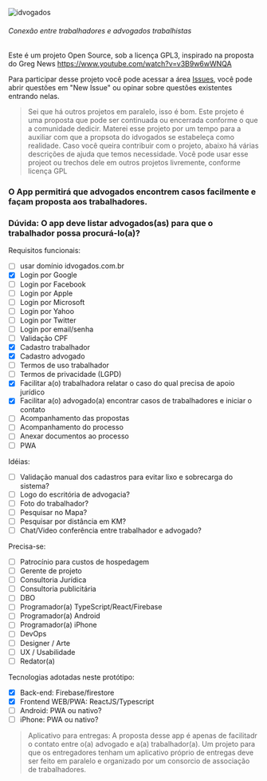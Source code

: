 ![idvogados](https://idvogados.firebaseapp.com/logo.2144737e.png)
###### Conexão entre trabalhadores e advogados trabalhistas

Este é um projeto Open Source, sob a licença GPL3, inspirado na proposta do Greg News https://www.youtube.com/watch?v=v3B9w6wWNQA

Para participar desse projeto você pode acessar a área [Issues](https://github.com/thr0w/idvogados/issues), você pode abrir questões em "New Issue" ou opinar sobre questões existentes entrando nelas.


> Sei que há outros projetos em paralelo, isso é bom. Este projeto é uma proposta que pode ser continuada ou encerrada conforme o que a comunidade dedicir. Materei esse projeto por um tempo para a auxiliar com que a propsota do idvogados se estabeleça como realidade. Caso você queira contribuir com o projeto, abaixo há várias descrições de ajuda que temos necessidade. Você pode usar esse projeot ou trechos dele em outros projetos livremente, conforme licença GPL

### O App permitirá que advogados encontrem casos facilmente e façam proposta aos trabalhadores.
### Dúvida: O app deve listar advogados(as) para que o trabalhador possa procurá-lo(a)?

Requisitos funcionais:
- [ ] usar domínio idvogados.com.br
- [X] Login por Google
- [ ] Login por Facebook
- [ ] Login por Apple
- [ ] Login por Microsoft
- [ ] Login por Yahoo
- [ ] Login por Twitter
- [ ] Login por email/senha
- [ ] Validação CPF
- [X] Cadastro trabalhador
- [X] Cadastro advogado
- [ ] Termos de uso trabalhador
- [ ] Termos de privacidade (LGPD)
- [X] Facilitar a(o) trabalhadora relatar o caso do qual precisa de apoio jurídico
- [X] Facilitar a(o) advogado(a) encontrar casos de trabalhadores e iniciar o contato
- [ ] Acompanhamento das propostas
- [ ] Acompanhamento do processo
- [ ] Anexar documentos ao processo
- [ ] PWA

Idéias:
- [ ] Validação manual dos cadastros para evitar lixo e sobrecarga do sistema?
- [ ] Logo do escritória de advogacia?
- [ ] Foto do trabalhador?
- [ ] Pesquisar no Mapa?
- [ ] Pesquisar por distância em KM?
- [ ] Chat/Video conferência entre trabalhador e advogado?

Precisa-se:
- [ ] Patrocínio para custos de hospedagem
- [ ] Gerente de projeto
- [ ] Consultoria Jurídica
- [ ] Consultoria publicitária
- [ ] DBO
- [ ] Programador(a) TypeScript/React/Firebase
- [ ] Programador(a) Android
- [ ] Programador(a) iPhone
- [ ] DevOps
- [ ] Designer / Arte
- [ ] UX / Usabilidade
- [ ] Redator(a)

Tecnologias adotadas neste protótipo:
- [x] Back-end: Firebase/firestore
- [x] Frontend WEB/PWA: ReactJS/Typescript
- [ ] Android: PWA ou nativo?
- [ ] iPhone: PWA ou nativo?

> Aplicativo para entregas: A proposta desse app é apenas de facilitadr o contato entre o(a) advogado e a(a) trabalhador(a). Um projeto para que os entregadores tenham um aplicativo próprio de entregas deve ser feito em paralelo e organizado por um consorcio de associação de trabalhadores.
